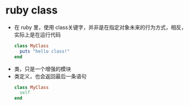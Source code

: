 # ruby class
- 在 ruby 里，使用 class关键字，并非是在指定对象未来的行为方式，相反，实际上是在运行代码
  ```rb
  class MyClass
    puts "hello class!"
  end
  ```
- 类，只是一个增强的模块
- 类定义，也会返回最后一条语句
  ```rb
  class MyClass
    self
  end
  ```
